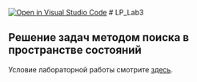 [![Open in Visual Studio Code](https://classroom.github.com/assets/open-in-vscode-c66648af7eb3fe8bc4f294546bfd86ef473780cde1dea487d3c4ff354943c9ae.svg)](https://classroom.github.com/online_ide?assignment_repo_id=9387676&assignment_repo_type=AssignmentRepo)
﻿# LP_Lab3
## Решение задач методом поиска в пространстве состояний

Условие лабораторной работы смотрите [здесь](http://www.soshnikov.com/courses/prolog/labs/lab3.pdf).


